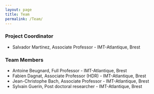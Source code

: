 ```yaml
---
layout: page
title: Team
permalink: /Team/
---
```


### Project Coordinator

 * Salvador Martínez, Associate Professor - IMT-Atlantique, Brest
 
### Team Members

 * Antoine Beugnard, Full Professor - IMT-Atlantique, Brest
 * Fabien Dagnat, Associate Professor (HDR) - IMT-Atlantique, Brest
 * Jean-Christophe  Bach, Associate Professor - IMT-Atlantique, Brest
 * Sylvain Guerin, Post doctoral researcher - IMT-Atlantique, Brest
 



  
